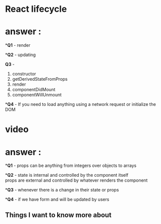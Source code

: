 # React lifecycle
# answer :

***Q1** -  render


***Q2** -  updating 


**Q3** - <ol> 
    <li>constructor </li>
    <li>getDerivedStateFromProps</li>
    <li>render</li>
    <li> componentDidMount</li>
    <li>componentWillUnmount</li>
</ol>


***Q4** - If you need to load anything using a network request or initialize the DOM






# video 

# answer :


***Q1** -  props can be anything from integers over objects to arrays

***Q2** -  state is internal and controlled by the component itself  
              props are external and controlled by whatever renders the component

***Q3**  - whenever there is a change in their state or props

***Q4** - if we have form and will be updated by users 






## Things I want to know more about

